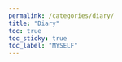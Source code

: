 ```yaml
---
permalink: /categories/diary/
title: "Diary"
toc: true
toc_sticky: true
toc_label: "MYSELF"
---
```

